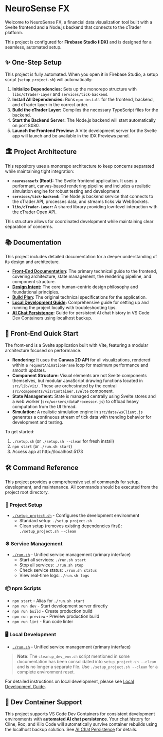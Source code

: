 # NeuroSense FX

Welcome to NeuroSense FX, a financial data visualization tool built with a Svelte frontend and a Node.js backend that connects to the cTrader platform.

This project is configured for **Firebase Studio (IDX)** and is designed for a seamless, automated setup.

## ✨ One-Step Setup

This project is fully automated. When you open it in Firebase Studio, a setup script (`setup_project.sh`) will automatically:

1.  **Initialize Dependencies:** Sets up the monorepo structure with `libs/cTrader-Layer` and `services/tick-backend`.
2.  **Install All Dependencies:** Runs `npm install` for the frontend, backend, and cTrader layer in the correct order.
3.  **Build the cTrader Layer:** Compiles the necessary TypeScript files for the backend.
4.  **Start the Backend Server:** The Node.js backend will start automatically on port 8080.
5.  **Launch the Frontend Preview:** A Vite development server for the Svelte app will launch and be available in the IDX Previews panel.

## 🏛️ Project Architecture

This repository uses a monorepo architecture to keep concerns separated while maintaining tight integration:

-   **`neurosensefx` (Root):** The Svelte frontend application. It uses a performant, canvas-based rendering pipeline and includes a realistic simulation engine for robust testing and development.
-   **`services/tick-backend`:** The Node.js backend service that connects to the cTrader API, processes data, and streams ticks via WebSockets.
-   **`libs/cTrader-Layer`:** A shared library providing low-level interaction with the cTrader Open API.

This structure allows for coordinated development while maintaining clear separation of concerns.

## 📚 Documentation

This project includes detailed documentation for a deeper understanding of its design and architecture.

-   **[Front-End Documentation](./docs/Front_End_Documentation.md):** The primary technical guide to the frontend, covering architecture, state management, the rendering pipeline, and component structure.
-   **[Design Intent](./specs/NeuroSense%20FX_design%20intent.txt):** The core human-centric design philosophy and foundational principles.
-   **[Build Plan](./specs/Ground-Up%20Build%20Plan%20(Performant%20&%20Simple).txt):** The original technical specifications for the application.
-   **[Local Development Guide](./README_LOCAL_DEV.md):** Comprehensive guide for setting up and running the project locally with troubleshooting tips.
-   **[AI Chat Persistence](./README_AI_CHAT_PERSISTENCE.md):** Guide for persistent AI chat history in VS Code Dev Containers using localhost backup.

## 🚀 Front-End Quick Start

The front-end is a Svelte application built with Vite, featuring a modular architecture focused on performance.

-   **Rendering:** It uses the **Canvas 2D API** for all visualizations, rendered within a `requestAnimationFrame` loop for maximum performance and smooth updates.
-   **Component Structure:** Visual elements are not Svelte components themselves, but modular JavaScript drawing functions located in `src/lib/viz/`. These are orchestrated by the central `src/components/viz/Container.svelte` component.
-   **State Management:** State is managed centrally using Svelte stores and a web worker (`src/workers/dataProcessor.js`) to offload heavy computation from the UI thread.
-   **Simulation:** A realistic simulation engine in `src/data/wsClient.js` generates a continuous stream of tick data with trending behavior for development and testing.

To get started:
1. `./setup.sh` (or `./setup.sh --clean` for fresh install)
2. `npm start` (or `./run.sh start`)
3. Access app at http://localhost:5173

## 🛠️ Command Reference

This project provides a comprehensive set of commands for setup, development, and maintenance. All commands should be executed from the project root directory.

### 🧰 Project Setup
- [`./setup_project.sh`](setup_project.sh) - Configures the development environment
  - Standard setup: `./setup_project.sh`
  - Clean setup (removes existing dependencies first): `./setup_project.sh --clean`

### ⚙️ Service Management
- [`./run.sh`](run.sh) - Unified service management (primary interface)
  - Start all services: `./run.sh start`
  - Stop all services: `./run.sh stop`
  - Check service status: `./run.sh status`
  - View real-time logs: `./run.sh logs`

### 📦 npm Scripts
- `npm start` - Alias for `./run.sh start`
- `npm run dev` - Start development server directly
- `npm run build` - Create production build
- `npm run preview` - Preview production build
- `npm run lint` - Run code linter

### 🖥️ Local Development
- [`./run.sh`](run.sh) - Unified service management (primary interface)

> **Note**: The `cleanup_dev_env.sh` script mentioned in some documentation has been consolidated into `setup_project.sh --clean` and is no longer a separate file. Use `./setup_project.sh --clean` for a complete environment reset.

For detailed instructions on local development, please see [Local Development Guide](./README_LOCAL_DEV.md).

## 🔄 Dev Container Support

This project supports VS Code Dev Containers for consistent development environments with **automated AI chat persistence**. Your chat history for Cline, Roo, and Kilo Code will automatically survive container rebuilds using the localhost backup solution. See [AI Chat Persistence](./README_AI_CHAT_PERSISTENCE.md) for details.
